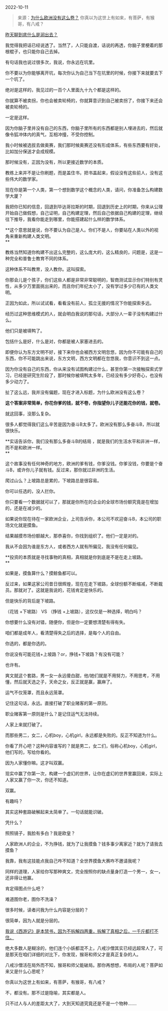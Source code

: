 2022-10-11

> 来源：[为什么欧洲没有这么卷？](http://mp.weixin.qq.com/s?__biz=MzU0MjYwNDU2Mw==&mid=2247508114&idx=2&sn=10d46db89a5094920b8aa4fb48624aeb&chksm=fb1acceecc6d45f8279105bdb970eafb56e6c93f124c28ca8ef22fc0901d5b565df061b97a1b&scene=27#wechat_redirect)
> 你真以为这世上有如来，有菩萨，有猴哥，有八戒？

[昨天聊到底什么是润出去？  
](http://mp.weixin.qq.com/s?__biz=MzU0MjYwNDU2Mw==&mid=2247508104&idx=2&sn=022d214b52384609e93cf726eeb578f3&chksm=fb1accf4cc6d45e2499b392c05b80972020c5524586ddf41c9ee58c5b70fa364ee67ca12bb8e&scene=21#wechat_redirect)

我觉得我把话已经说透了。当然了，人只能自渡，话说的再透，你脑子里梗着的那根棍子，也只能你自己去掉。  

有句话我也说过很多次，我说，你永远在坑里。  

你不要以为你能够离开坑，每次你认为自己当下在坑里的时候，你接下来就要去下一个坑了。  

绝对是这样的，我见过的一百个人里面九十九个都是这样的。  

你就算不被卖拐，你也会被卖轮椅的，你就算意识到自己被卖拐了，你接下来还会被卖轮椅的。  

一定是这样。

因为你脑子里并没有自己的东西，你脑子里所有的东西都是别人埋进去的，然后就像令狐冲体内的真气，互相冲撞，不受你控制。

我小时候被选拔去做奥赛，我们那时候奥赛还没有形成体系，有些东西要有好处，比如加分保送才会成规模。  

那时候没有，正因为没有，所以更接近数学的本质。  

教练上来并不是让你刷题，而是盖住书，把书盖起来，假设没有这些前人，没有这些伟大的数学家。  

现在你是第一个人类，第一个想到数学这个概念的人类，请问，你准备怎么构建数学大厦？

我把你已知的信息，回退到毕达哥拉斯的时期，回退到历史上的时期，你来从公理开始自己做假想，自己证明，自己构建定理，然后自己依据自己构建的定理，继续往下推导，我看你能走到哪里，你能搭建起什么样的数学体系。

 **这个意思就是说，你不要认为自己是人。你们不是人，你要站在人类以外的视角来重新构建人类文明。  
**

教练当然知道你构建不出这么完整的，这么庞大的，这么精良的，问题是，这是一种完全和普鲁士教育不同的体系。  

这种体系不叫教育，没人教你。这叫探索。

你那会儿是个孩子，你们这些人都是非常非常聪明的，智商测试显示你们特别有灵性，从多少万里面挑出来的，而且你们年纪太小了，没有学过多少已有的人类文明。  

正因为如此，所以试试看，看看没有前人，孤立无援的情况下你能探索多远。

经历过这种思维模式的人，就会明白我说的那句话，大部分人一辈子没有构建过什么。  

他们只是被填鸭了。  

包括什么是好，什么是对，你都是被人家塞进去的。  

即便你认为东方文明不好，接下来你也会被西方文明忽悠，因为你不可能有自己的东西，你不可能跳出来说，东方文明，西方文明都在忽悠我，你意识不到这一点。  

因为你没有自己的东西，你从来没有试图构建过什么，甚至你第一次接触探索式学习，已经是研究生阶段了，那时候你被填鸭太多年，已经没有多少好奇心，也没有多少动力了。

扯了这么远，我并没有偏题，现在才进入标题，为什么欧洲没有这么卷？  

 **这个答案非常简单，你花你爹的钱，就不卷，你指望你儿子还能花你的钱，就卷。**  

就这回事，没那么复杂。

很多人都觉得我们这么辛苦是因为奋斗B太多了。欧洲没有那么多奋斗B，所以就很快乐。  

 **实话告诉你，我们没有那么多奋斗B的结局 ，就是我们的生活水平和非洲一样，而不是和欧洲一样。  
**

这个故事没有任何神奇的地方，欧洲的爹有钱，你爹没钱。你爹没钱，你要是个奋斗B，或许你儿子就有钱。反过来，那你就过非洲的生活。  

爬过山么？上坡路总是累的，下坡路总是很容易。  

你可以任选的，没人拦你。  

你只要看一个数据就可以了，那就是你所在的企业的全球市场份额究竟是在增加的，还是在减少的。  

如果说你现在待在一家欧洲企业，上司告诉你，本公司不欢迎奋斗B，本公司的职场文化就是摸鱼。  

结果越摸市场份额越大，那恭喜你，你找到组织了。他们一定是对的。

我从不会因为谁是东方人，或者西方人就有所偏见，我没有任何偏见。

 **投资的本质就是寻找事物的真相，真相就是你到底是不是在走上坡路。  
**

如果是，摸鱼算什么？摸鲸鱼都可以。

反过来，如果这家公司昔日很辉煌，现在在走下坡路，全球份额不断缩减，不断裁员。那就对了。这就是我说的，花钱肯定是快乐的。  

但是快乐的背后是下坡路。  

（花钱 +下坡路） VS （挣钱 +上坡路），这仅仅是一种选择，明白吗？

你想要什么没有对错，随便你，但是你一定要想清楚有得有失。  

咱们都是成年人，看清楚得失之后的选择，是每个人的自由。  

你选的，都是你选的。  

你说没有可能花钱+上坡路？or，挣钱+下坡路？有没有可能？  

也许有。

爽文就这个套路，男一女一永远傻白甜，他/她们就是不用努力，不用思考，不用懂，然后就天选之子，天命之女，反正就是赢，赢麻了。  

运气不仅笼罩，而且永远笼罩。  

记住这句话，永远。直接打破了职业赌客的第一原则。

职业赌客第一原则是什么？是记住运气无法持续。

人家上来就打破了。  

而那些男二，女二，心机boy，心机girl，永远都是失败的。反正不知道为什么。

你看了开心吧？这种内容谁写的？就是男二，女二们，俗称心机boy，心机girl，他们写的，写给你看的。

因为人家懂你嘛。这才叫双赢。  

现实中赢了你第一次，构建一个虚幻的世界，让你在虚幻的世界里赢回来，实际上人家又赢了你一次，你还不知道。

双赢。

有趣吗？  

其实这种套路破解起来太简单了。一句话就能识破。  

凭什么？

照照镜子，我脸有多白？我是欧皇？  

人家欧洲人的企业，不为挣钱，就为了让我摸鱼？钱多事少离家近？就为了请我去摸鱼？  

我靠，我有这技能点我自己咋不知道？全世界摸鱼大赛咋不邀请我呢？  

同样的道理，人家给你写那种爽文，完全按照你的缺点量身打造一个男一，女一，还非得让他赢。  

肯定得图点什么吧？  

难道图你老，图你不洗澡？  

很多时候，读者问我为什么内容是分层的？  

很简单，因为人就是分层的。

[我说《西游记》是本禁书，因为不拆解四两重，拆解了真相之后，一千斤都打不住。  
](http://mp.weixin.qq.com/s?__biz=MzU0MjYwNDU2Mw==&mid=2247508085&idx=1&sn=e523e08b47d2bc4861aa42d8f2931595&chksm=fb1acc09cc6d451fec79ef97a37fd43eed92575eb77efd7e9448b6556341f8215ee43df68472&scene=21#wechat_redirect)

绝大多数人是糊涂的，他们连个小妖都混不上，八戒沙僧其实已经远超常人了，可是那天在咱们详细的对比下，你发现，猴哥和师父才是真正复杂的人。  

八戒沙僧活在局外而不知，猴哥和师父能破局。那你再想想，布局的人呢？菩萨如来又是什么心思呢？  

你真以为这世上有如来，有菩萨，有猴哥，有八戒？  

不，都没有。那不过是隐喻，其实都是人。

只不过人与人的差距太大了，大到天知道究竟还是不是一个物种.......

